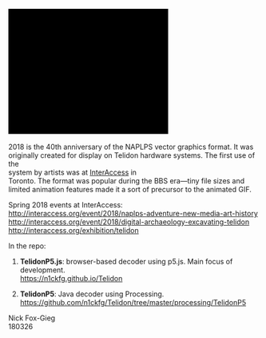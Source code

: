 ![TelidonP5](/images/screenshots/Comp-4_320.gif)

2018 is the 40th anniversary of the NAPLPS vector graphics format. It was<br>
originally created for display on Telidon hardware systems. The first use of the<br>
system by artists was at <a href="http://interaccess.org/">InterAccess</a> in<br>
Toronto. The format was popular during the BBS era&mdash;tiny file sizes and<br>
limited animation features made it a sort of precursor to the animated GIF.<br> 

Spring 2018 events at InterAccess:<br>
http://interaccess.org/event/2018/naplps-adventure-new-media-art-history<br> 
http://interaccess.org/event/2018/digital-archaeology-excavating-telidon<br>
http://interaccess.org/exhibition/telidon<br>

In the repo:<br>
1. **TelidonP5.js**: browser-based decoder using p5.js. Main focus of development.<br>
https://n1ckfg.github.io/Telidon

2. **TelidonP5**: Java decoder using Processing.<br>
https://github.com/n1ckfg/Telidon/tree/master/processing/TelidonP5

Nick Fox-Gieg<br>
180326
